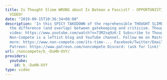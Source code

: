 ```yaml
---
title: Is Thought Slime WRONG about Is Batman a Fascist? - OPPORTUNISTIC TAKEDOWN
  VIDEO!
date: "2019-09-15T10:36:34+08:00"
description: 'In this SPICY TAKEDOWN of the reprehensible THOUGHT SLIME I discuss
  the difference (and overlap) between gatekeeping and criticism. Thought Slime''s
  video: https://www.youtube.com/watch?v=73M2sq9zK-I Subscribe to Thought Slime: https://www.youtube.com/thoughtslime
  Non-Compete is a leftist blog and YouTube channel. Follow me on Mastodon. Find out
  more: https://www.non-compete.com/its-time-... Facebook/Twitter/Email info: http://www.non-compete.com/about/
  Patreon: https://www.patreon.com/noncompete Discord: (ask for link)'
url: /noncompete/b_-DuHN-UVY/
providers:
  youtube:
    id: b_-DuHN-UVY
type: video
---
```


